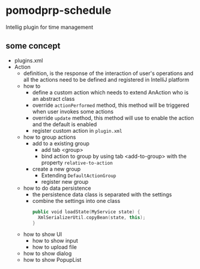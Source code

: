 # pomodprp-schedule
Intellig plugin for time management

## some concept
* plugins.xml
* Action
  * definition, is the response of the interaction of user's operations
  and all the actions need to be defined and registered in IntelliJ platform
  * how to
    * define a custom action which needs to extend AnAction who is an abstract class
    * override ```actionPerformed``` method, this method will be triggered when user invokes some actions
    * override ```update``` method, this method will use to enable the action and the default is enabled
    * register custom action in ```plugin.xml```
  * how to group actions
    * add to a existing group
      * add tab \<group>
      * bind action to group by using tab \<add-to-group> with the property ```relative-to-action```
    * create a new group
      * Extending ```DefaultActionGroup```
      * register new group
  * how to do data persistence
    * the persistence data class is separated with the settings
    * combine the settings into one class
      ```kotlin
      public void loadState(MyService state) {
        XmlSerializerUtil.copyBean(state, this);
      }
      ```
  * how to show UI
    * how to show input
    * how to upload file
  * how to show dialog
  * how to show PopupList
